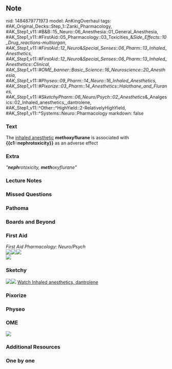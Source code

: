 ## Note
nid: 1484879771973
model: AnKingOverhaul
tags: #AK_Original_Decks::Step_1::Zanki_Pharmacology, #AK_Step1_v11::#B&B::15_Neuro::06_Anesthesia::01_General_Anesthesia, #AK_Step1_v11::#FirstAid::05_Pharmacology::03_Toxicities_&_Side_Effects::10_Drug_reactions_-_multiorgan, #AK_Step1_v11::#FirstAid::12_Neuro_&_Special_Senses::06_Pharm::13_Inhaled_Anesthetics, #AK_Step1_v11::#FirstAid::12_Neuro_&_Special_Senses::06_Pharm::13_Inhaled_Anesthetics::Clinical, #AK_Step1_v11::#OME_banner::Basic_Science::16_Neuroscience::20_Anesthesia, #AK_Step1_v11::#Physeo::09_Pharm::14_Neuro::16_Inhaled_Anesthetics, #AK_Step1_v11::#Pixorize::03_Pharm::14_Anesthetics::Halothane_and_Fluranes, #AK_Step1_v11::#SketchyPharm::06_Neuro/Psych::02_Anesthetics_&_Analgesics::02_Inhaled_anesthetics,_dantrolene, #AK_Step1_v11::^Other::^HighYield::2-RelativelyHighYield, #AK_Step1_v11::^Systems::Neuro::Pharmacology
markdown: false

### Text
<div>
  The <u>inhaled anesthetic</u> <b>methoxyflurane</b> is associated
  with <b>{{c1::nephrotoxicity}}</b> as an adverse effect
</div>

### Extra
<i>"<b>neph</b>rotoxicity, <b>meth</b>oxyflurane"</i>

### Lecture Notes


### Missed Questions


### Pathoma


### Boards and Beyond


### First Aid
<div>
  <i>First Aid Pharmacology: Neuro/Psych</i>
</div><img src="paste-608017045258243.jpg"><img src=
"paste-609537463681027.jpg"><img src="paste-611066472038403.jpg">
<div><img src="paste-44147968835587.jpg"></div>

### Sketchy
<img src=
"paste-c676ed63dfaf695f637568405527fef994f55500.png"><img src=
"paste-4c8caca7a0decfaf993cc3983b070afc9378be2f.png"> <a href=
"https://dashboard.sketchy.com/study/medical/courses/medical-pharmacology/units/medical-pharmacology-neuro-psych/videos/medical-pharmacology-neuropsych-anesthetics-and-analgesics-inhaled-anesthetics-dantrolene?utm_source=anki&utm_medium=partnership&utm_campaign=february_update&utm_content=medical">
Watch Inhaled anesthetics, dantrolene</a>

### Pixorize


### Physeo


### OME
<div class="ome-widget">
  <a href=
  "https://onlinemeded.org/spa/neuroscience/anesthesia/acquire?ref=anki">
  <img src="_OME_AnkiFlashcards_Lesson_3.png"></a>
</div>

### Additional Resources


### One by one


